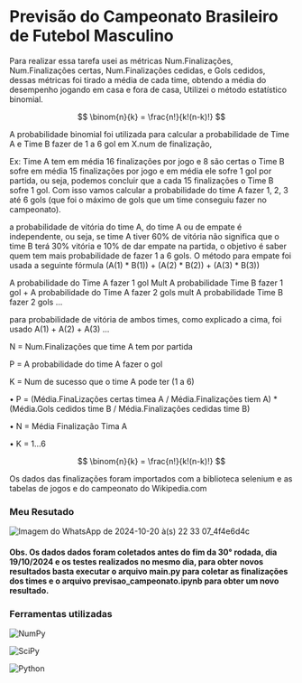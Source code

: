 # Previsão do Campeonato Brasileiro de Futebol Masculino 

Para realizar essa tarefa usei as métricas Num.Finalizações, Num.Finalizações certas, Num.Finalizações cedidas, e Gols cedidos, dessas métricas foi tirado a média de cada time, obtendo a média do desempenho jogando em casa e fora de casa, Utilizei o método estatístico binomial.

$$
\binom{n}{k} = \frac{n!}{k!(n-k)!}
$$

A probabilidade binomial foi utilizada para calcular a probabilidade de Time A e Time B fazer de 1 a 6 gol em X.num de finalização,

Ex: Time A tem em média 16 finalizações por jogo e 8 são certas o Time B sofre em média 15 finalizações por jogo e em média ele sofre 1 gol por partida, ou seja, podemos concluir que a cada 15 finalizações o Time B sofre 1 gol. Com isso vamos calcular a probabilidade do time A fazer 1, 2, 3 até 6 gols (que foi o máximo de gols que um time conseguiu fazer no campeonato).

a probabilidade de vitória do time A, do time A ou de empate é independente, ou seja, se time A tiver 60% de vitória não significa que o time B terá 30% vitória e 10% de dar empate na partida, o objetivo é saber quem tem mais probabilidade de fazer 1 a 6 gols. O método para empate foi usada a seguinte fórmula
(A(1) * B(1)) + (A(2) * B(2)) + (A(3) * B(3))

A probabilidade do Time A fazer 1 gol Mult A probabilidade Time B fazer 1 gol + A probabilidade do Time A fazer 2 gols mult A probabilidade Time B fazer 2 gols ... 

para probabilidade de vitória de ambos times, como explicado a cima, foi usado A(1) + A(2) + A(3) ...


N = Num.Finalizações que time  A tem por partida 

P = A probabilidade do time A fazer o gol

K = Num de sucesso que o time A pode ter (1 a 6)

 • P = (Média.FinaLizações certas timea A / Média.Finalizações tiem A) * (Média.Gols cedidos time B / Média.Finalizações cedidas time B)

• N = Média Finalização Tima A

• K = 1...6
 
$$
\binom{n}{k} = \frac{n!}{k!(n-k)!}
$$

Os dados das finalizações foram importados com a biblioteca selenium e as tabelas de jogos e do campeonato do Wikipedia.com

### Meu Resutado
![Imagem do WhatsApp de 2024-10-20 à(s) 22 33 07_4f4e6d4c](https://github.com/user-attachments/assets/1d2092de-b14f-4b3f-94d8-d757ead22398)

#### Obs. Os dados dados foram coletados antes do fim da 30° rodada, dia 19/10/2024 e os testes realizados no mesmo dia, para obter novos resultados basta executar o arquivo main.py para coletar as finalizações dos times e o arquivo previsao_campeonato.ipynb para obter um novo resultado.

### Ferramentas utilizadas

![NumPy](https://img.shields.io/badge/NumPy-1.20%2B-blue?logo=numpy&logoColor=white)

![SciPy](https://img.shields.io/badge/SciPy-1.7%2B-blue?logo=scipy&logoColor=white)

![Python](https://img.shields.io/badge/Python-3.8%2B-blue?logo=python&logoColor=white)
